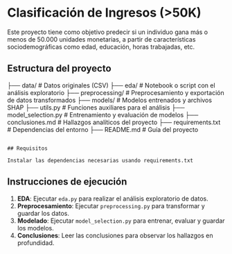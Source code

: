 
# Clasificación de Ingresos (>50K)

Este proyecto tiene como objetivo predecir si un individuo gana más o menos de 50.000 unidades monetarias, a partir de características sociodemográficas como edad, educación, horas trabajadas, etc.

## Estructura del proyecto

├── data/                # Datos originales (CSV)
├── eda/                 # Notebook o script con el análisis exploratorio
├── preprocessing/       # Preprocesamiento y exportación de datos transformados
├── models/              # Modelos entrenados y archivos SHAP
├── utils.py             # Funciones auxiliares para el análisis
├── model_selection.py   # Entrenamiento y evaluación de modelos
├── conclusiones.md      # Hallazgos analíticos del proyecto
├── requirements.txt     # Dependencias del entorno
├── README.md            # Guía del proyecto
```

## Requisitos

Instalar las dependencias necesarias usando requirements.txt
```

## Instrucciones de ejecución

1. **EDA**: Ejecutar `eda.py` para realizar el análisis exploratorio de datos.
2. **Preprocesamiento**: Ejecutar `preprocessing.py` para transformar y guardar los datos.
3. **Modelado**: Ejecutar `model_selection.py` para entrenar, evaluar y guardar los modelos.
4. **Conclusiones**: Leer las conclusiones para observar los hallazgos en profundidad.